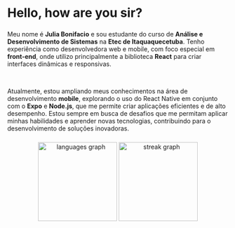 <h1 align="left">Hello, how are you sir?</h1>

###

  Meu nome é **Julia Bonifacio** e sou estudante do curso de **Análise e Desenvolvimento de Sistemas** na **Etec de Itaquaquecetuba**. Tenho experiência como desenvolvedora web e mobile, com foco especial em **front-end**, onde utilizo principalmente a biblioteca **React** para criar interfaces dinâmicas e responsivas.
  
  <br>
  
  Atualmente, estou ampliando meus conhecimentos na área de desenvolvimento **mobile**, explorando o uso do React Native em conjunto com o **Expo** e **Node.js**, que me permite criar aplicações eficientes e de alto desempenho. Estou sempre em busca de desafios que me permitam aplicar minhas habilidades e aprender novas tecnologias, contribuindo para o desenvolvimento de soluções inovadoras.

###

<div align="center">
  <img src="https://github-readme-stats.vercel.app/api/top-langs?username=juliabonifaciio&locale=pt-br&hide_title=false&layout=compact&card_width=320&langs_count=5&theme=aura&hide_border=true&order=2&custom_title=Linguagens" height="180" alt="languages graph"  />
  <img src="https://streak-stats.demolab.com?user=juliabonifaciio&locale=pt-br&mode=weekly&theme=aura&hide_border=true&border_radius=5&order=3" height="180" alt="streak graph"  />
</div>

###
